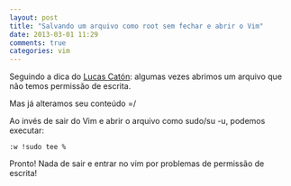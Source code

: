 ```yaml
---
layout: post
title: "Salvando um arquivo como root sem fechar e abrir o Vim"
date: 2013-03-01 11:29
comments: true
categories: vim
---
```


Seguindo a dica do [Lucas Catón](http://blog.lucascaton.com.br/): algumas vezes abrimos um arquivo que não temos permissão de escrita.

Mas já alteramos seu conteúdo =/

Ao invés de sair do Vim e abrir o arquivo como sudo/su -u, podemos executar:

``:w !sudo tee %``

Pronto! Nada de sair e entrar no vim por problemas de permissão de escrita!
